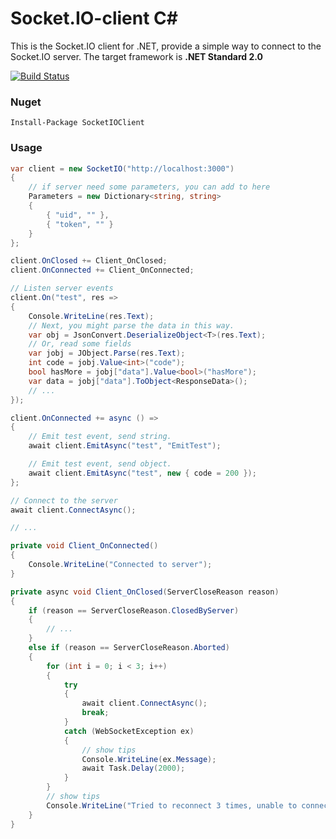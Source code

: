 # Socket.IO-client C#

This is the Socket.IO client for .NET, provide a simple way to connect to the Socket.IO server. The target framework is **.NET Standard 2.0**

[![Build Status](https://herowong.visualstudio.com/socket.io-client/_apis/build/status/doghappy.socket.io-client-csharp?branchName=master)](https://herowong.visualstudio.com/socket.io-client/_build/latest?definitionId=15&branchName=master)

### Nuget

```
Install-Package SocketIOClient
```

### Usage

```cs
var client = new SocketIO("http://localhost:3000")
{
    // if server need some parameters, you can add to here
    Parameters = new Dictionary<string, string>
    {
        { "uid", "" },
        { "token", "" }
    }
};

client.OnClosed += Client_OnClosed;
client.OnConnected += Client_OnConnected;

// Listen server events
client.On("test", res =>
{
    Console.WriteLine(res.Text);
    // Next, you might parse the data in this way.
    var obj = JsonConvert.DeserializeObject<T>(res.Text);
    // Or, read some fields
    var jobj = JObject.Parse(res.Text);
    int code = jobj.Value<int>("code");
    bool hasMore = jobj["data"].Value<bool>("hasMore");
    var data = jobj["data"].ToObject<ResponseData>();
    // ...
});

client.OnConnected += async () =>
{
    // Emit test event, send string.
    await client.EmitAsync("test", "EmitTest");

    // Emit test event, send object.
    await client.EmitAsync("test", new { code = 200 });
};

// Connect to the server
await client.ConnectAsync();

// ...

private void Client_OnConnected()
{
    Console.WriteLine("Connected to server");
}

private async void Client_OnClosed(ServerCloseReason reason)
{
    if (reason == ServerCloseReason.ClosedByServer)
    {
        // ...
    }
    else if (reason == ServerCloseReason.Aborted)
    {
        for (int i = 0; i < 3; i++)
        {
            try
            {
                await client.ConnectAsync();
                break;
            }
            catch (WebSocketException ex)
            {
                // show tips
                Console.WriteLine(ex.Message);
                await Task.Delay(2000);
            }
        }
        // show tips
        Console.WriteLine("Tried to reconnect 3 times, unable to connect to the server");
    }
}
```

